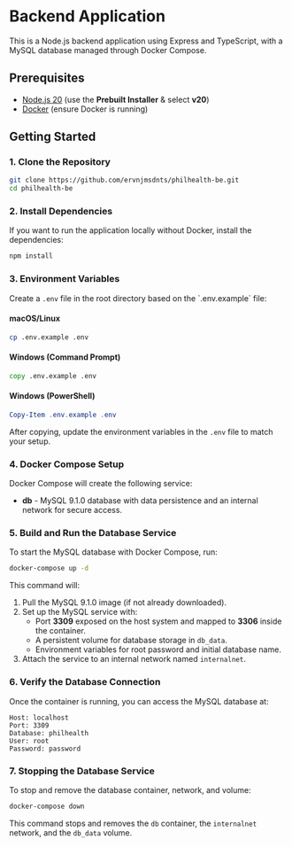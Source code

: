 # Backend Application

This is a Node.js backend application using Express and TypeScript, with a MySQL database managed through Docker Compose.

## Prerequisites

- [Node.js 20](https://nodejs.org/en/download/) (use the **Prebuilt Installer** & select **v20**)
- [Docker](https://docs.docker.com/get-docker/) (ensure Docker is running)

## Getting Started

### 1. Clone the Repository

```bash
git clone https://github.com/ervnjmsdnts/philhealth-be.git
cd philhealth-be
```

### 2. Install Dependencies

If you want to run the application locally without Docker, install the dependencies:

```bash
npm install
```

### 3. Environment Variables

Create a `.env` file in the root directory based on the \`.env.example\` file:

#### macOS/Linux

```bash
cp .env.example .env
```

#### Windows (Command Prompt)

```cmd
copy .env.example .env
```

#### Windows (PowerShell)

```powershell
Copy-Item .env.example .env
```

After copying, update the environment variables in the `.env` file to match your setup.

### 4. Docker Compose Setup

Docker Compose will create the following service:

- **db** - MySQL 9.1.0 database with data persistence and an internal network for secure access.

### 5. Build and Run the Database Service

To start the MySQL database with Docker Compose, run:

```bash
docker-compose up -d
```

This command will:

1. Pull the MySQL 9.1.0 image (if not already downloaded).
2. Set up the MySQL service with:
   - Port **3309** exposed on the host system and mapped to **3306** inside the container.
   - A persistent volume for database storage in `db_data`.
   - Environment variables for root password and initial database name.
3. Attach the service to an internal network named `internalnet`.

### 6. Verify the Database Connection

Once the container is running, you can access the MySQL database at:

```
Host: localhost
Port: 3309
Database: philhealth
User: root
Password: password
```

### 7. Stopping the Database Service

To stop and remove the database container, network, and volume:

```bash
docker-compose down
```

This command stops and removes the `db` container, the `internalnet` network, and the `db_data` volume.
